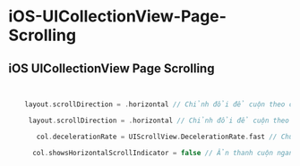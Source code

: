 # iOS-UICollectionView-Page-Scrolling
## iOS UICollectionView Page Scrolling


```swift


    layout.scrollDirection = .horizontal // Chỉnh đổi để cuộn theo chiều ngang

     layout.scrollDirection = .horizontal // Chỉnh đổi để cuộn theo chiều ngang

       col.decelerationRate = UIScrollView.DecelerationRate.fast // Chuyển thành .slow để làm cho cuộn chậm hơn

      col.showsHorizontalScrollIndicator = false // Ẩn thanh cuộn ngang



```


